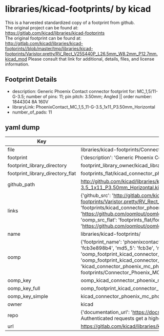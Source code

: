 # libraries/kicad-footprints/ by kicad  
This is a harvested standardized copy of a footprint from github.  
The original project can be found at:  
https://gitlab.com/kicad/libraries/kicad-footprints  
The original footprint can be found at:
http://gitlab.com/kicad/libraries/kicad-footprints//blob/master/tmp/libraries/kicad-footprints/Varistor.pretty/RV_Rect_V25S440P_L26.5mm_W8.2mm_P12.7mm.kicad_mod
Please consult that link for additional, details, files, and license information.  
## Footprint Details
* description: Generic Phoenix Contact connector footprint for: MC_1,5/11-G-3.5; number of pins: 11; pin pitch: 3.50mm; Angled || order number: 1844304 8A 160V  
* libraryLink: PhoenixContact_MC_1,5_11-G-3.5_1x11_P3.50mm_Horizontal  
* number_of_pads: 11  
## yaml dump  
| Key | Value |  
| --- | --- |  
| file | libraries/kicad-footprints/Connector_Phoenix_MC.pretty/PhoenixContact_MC_1,5_11-G-3.5_1x11_P3.50mm_Horizontal.kicad_mod |  
| footprint | {'description': 'Generic Phoenix Contact connector footprint for: MC_1,5/11-G-3.5; number of pins: 11; pin pitch: 3.50mm; Angled || order number: 1844304 8A 160V', 'libraryLink': 'PhoenixContact_MC_1,5_11-G-3.5_1x11_P3.50mm_Horizontal', 'number_of_pads': 11} |  
| footprint_library_directory | footprint_library_owner/kicad_libraries/kicad-footprints/ |  
| footprint_library_directory_flat | footprints_flat/kicad_connector_phoenix_mc_phoenixcontact_mc_1,5_11_g_3_5_1x11_p3_50mm_horizontal/working |  
| github_path | http://github.com/kicad/libraries/kicad-footprints//blob/master/tmp/libraries/kicad-footprints/Connector_Phoenix_MC.pretty/PhoenixContact_MC_1,5_11-G-3.5_1x11_P3.50mm_Horizontal.kicad_mod |  
| links | {'github_src': 'http://gitlab.com/kicad/libraries/kicad-footprints//blob/master/tmp/libraries/kicad-footprints/Varistor.pretty/RV_Rect_V25S440P_L26.5mm_W8.2mm_P12.7mm.kicad_mod', 'github_src_repo': 'https://gitlab.com/kicad/libraries/kicad-footprints', 'oomp_bot': 'footprints/kicad_connector_phoenix_mc_phoenixcontact_mc_1,5_11_g_3_5_1x11_p3_50mm_horizontal/working', 'oomp_bot_github': 'https://github.com/oomlout/oomlout_oomp_footprint_bot/tree/main/footprints/kicad_connector_phoenix_mc_phoenixcontact_mc_1,5_11_g_3_5_1x11_p3_50mm_horizontal/working', 'oomp_src_flat': 'footprints_flat/footprints_flat/kicad_connector_phoenix_mc_phoenixcontact_mc_1,5_11_g_3_5_1x11_p3_50mm_horizontal/working', 'oomp_src_flat_github': 'https://github.com/oomlout/oomlout_oomp_footprint_src/tree/main/footprints_flat/kicad_connector_phoenix_mc_phoenixcontact_mc_1,5_11_g_3_5_1x11_p3_50mm_horizontal/working'} |  
| name | libraries/kicad-footprints/ |  
| oomp | {'footprint_name': 'phoenixcontact_mc_1,5_11_g_3_5_1x11_p3_50mm_horizontal', 'library_name': 'connector_phoenix_mc', 'md5': 'fcb3e898b4cc7a57e790755db3febe88', 'md5_10': 'fcb3e898b4', 'md5_5': 'fcb3e', 'md5_6': 'fcb3e8', 'oomp_key': 'oomp_kicad_connector_phoenix_mc_phoenixcontact_mc_1,5_11_g_3_5_1x11_p3_50mm_horizontal', 'oomp_key_extra': 'oomp_footprint_kicad_connector_phoenix_mc_phoenixcontact_mc_1,5_11_g_3_5_1x11_p3_50mm_horizontal', 'oomp_key_full': 'oomp_footprint_kicad_connector_phoenix_mc_phoenixcontact_mc_1,5_11_g_3_5_1x11_p3_50mm_horizontal_fcb3e8', 'oomp_key_simple': 'kicad_connector_phoenix_mc_phoenixcontact_mc_1,5_11_g_3_5_1x11_p3_50mm_horizontal', 'original_filename': 'libraries/kicad-footprints/Connector_Phoenix_MC.pretty/PhoenixContact_MC_1,5_11-G-3.5_1x11_P3.50mm_Horizontal.kicad_mod', 'owner_name': 'kicad'} |  
| oomp_key | oomp_kicad_connector_phoenix_mc_phoenixcontact_mc_1,5_11_g_3_5_1x11_p3_50mm_horizontal |  
| oomp_key_full | oomp_footprint_kicad_connector_phoenix_mc_phoenixcontact_mc_1,5_11_g_3_5_1x11_p3_50mm_horizontal |  
| oomp_key_simple | kicad_connector_phoenix_mc_phoenixcontact_mc_1,5_11_g_3_5_1x11_p3_50mm_horizontal |  
| owner | kicad |  
| repo | {'documentation_url': 'https://docs.github.com/rest/overview/resources-in-the-rest-api#rate-limiting', 'message': "API rate limit exceeded for 84.66.173.59. (But here's the good news: Authenticated requests get a higher rate limit. Check out the documentation for more details.)"} |  
| url | https://gitlab.com/kicad/libraries/kicad-footprints |  

